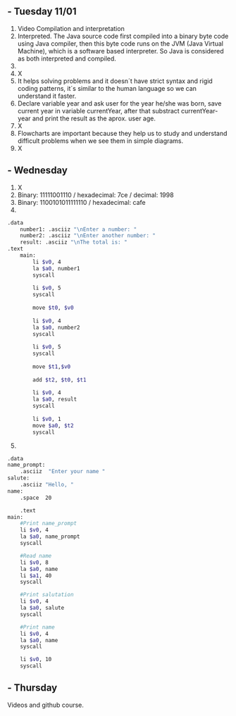 ## - Tuesday 11/01

1. Video Compilation and interpretation
2. Interpreted. The Java source code first compiled into a binary byte code using Java compiler, then this byte code runs on the JVM (Java Virtual Machine), which is a software based interpreter. So Java is considered as both interpreted and compiled.
3. 
4. X
5. It helps solving problems and it doesn´t have strict syntax and rigid coding patterns, it´s similar to the human language so we can understand it faster.
6. Declare variable year and ask user for the year he/she was born, save current year in variable currentYear, after that substract currentYear-year and print the result as the aprox. user age.
7. X
8. Flowcharts are important because they help us to study and understand difficult problems when we see them in simple diagrams.
9. X

## - Wednesday

1. X
2. Binary: 11111001110 / hexadecimal: 7ce / decimal: 1998
3. Binary: 1100101011111110 / hexadecimal: cafe
4. 
```sh
.data
	number1: .asciiz "\nEnter a number: "
	number2: .asciiz "\nEnter another number: "
	result: .asciiz "\nThe total is: "
.text
	main:
		li $v0, 4
		la $a0, number1
		syscall
		
		li $v0, 5
		syscall
		
		move $t0, $v0
		
		li $v0, 4
		la $a0, number2
		syscall
		
		li $v0, 5
		syscall
		
		move $t1,$v0
		
		add $t2, $t0, $t1
		
		li $v0, 4
		la $a0, result
		syscall
		
		li $v0, 1
		move $a0, $t2
		syscall
```
5.  
```sh
.data
name_prompt:
	.asciiz	 "Enter your name "
salute:
	.asciiz	"Hello, "
name:
	.space	20	

	.text
main:
	#Print name_prompt
	li $v0, 4
	la $a0, name_prompt
	syscall

	#Read name
	li $v0, 8
	la $a0, name
	li $a1, 40
	syscall

	#Print salutation
	li $v0, 4
	la $a0, salute
	syscall

	#Print name
	li $v0, 4
	la $a0, name
	syscall

	li $v0, 10
	syscall
```

## - Thursday

Videos and github course.
